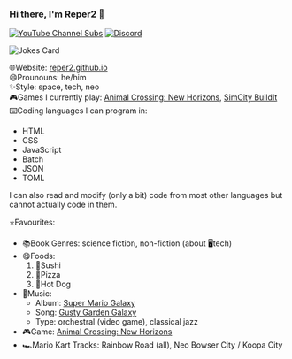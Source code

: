 ### Hi there, I'm Reper2 👋
[![YouTube Channel Subs](https://img.shields.io/youtube/channel/subscribers/UCofCDfLjs_TkiC-p0-k_9XA?color=%23FF6969&label=Reper2%20%5BGD%5D&logo=youtube&logoColor=%23FF0000&style=flat)](https://www.youtube.com/channel/UCofCDfLjs_TkiC-p0-k_9XA)
[![Discord](https://img.shields.io/discord/771861170256085023?color=%237289DA&label=Official%20Server&logo=discord)](https://discord.gg/JGEjfm5Gn4)

![Jokes Card](https://readme-jokes.vercel.app/api)

🌐Website: [reper2.github.io](https://reper2.github.io?utm_source=github&utm_medium=readme)  
😄Prounouns: he/him  
✨Style: space, tech, neo  
🎮Games I currently play: [Animal Crossing: New Horizons](https://www.nintendo.com.au/games/nintendo-switch/animal-crossing-new-horizons), [SimCity BuildIt](https://www.ea.com/games/simcity/simcity-buildit)  
⌨️Coding languages I can program in:
- HTML
- CSS
- JavaScript
- Batch
- JSON
- TOML

I can also read and modify (only a bit) code from most other languages but cannot actually code in them.

⭐Favourites:
- 📚Book Genres: science fiction, non-fiction (about 🖥️tech)
- 😋Foods:
  1. 🍣Sushi
  2. 🍕Pizza
  3. 🌭Hot Dog
- 🎵Music:
  - Album: [Super Mario Galaxy](https://downloads.khinsider.com/game-soundtracks/album/super-mario-galaxy)
  - Song: [Gusty Garden Galaxy](https://downloads.khinsider.com/game-soundtracks/album/super-mario-galaxy/1-17%2520Gusty%2520Garden%2520Galaxy.mp3)
  - Type: orchestral (video game), classical jazz
- 🎮Game: [Animal Crossing: New Horizons](https://www.nintendo.com.au/games/nintendo-switch/animal-crossing-new-horizons)
- 🏎️Mario Kart Tracks: Rainbow Road (all), Neo Bowser City / Koopa City
